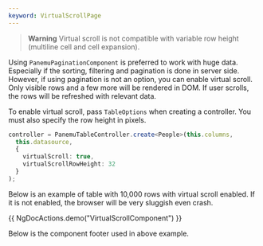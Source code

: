 ```yaml
---
keyword: VirtualScrollPage
---
```


> **Warning**
> Virtual scroll is not compatible with variable row height (multiline cell and cell expansion).


Using `PanemuPaginationComponent` is preferred to work with huge data. Especially if the sorting, filtering and pagination is done in server side. However, if using pagination is not an option, you can enable virtual scroll. Only visible rows and a few more will be rendered in DOM. If user scrolls, the rows will be refreshed with relevant data.

To enable virtual scroll, pass `TableOptions` when creating a controller. You must also specify the row height in pixels. 

```typescript {4,5}
controller = PanemuTableController.create<People>(this.columns, 
  this.datasource,
  {
    virtualScroll: true,
    virtualScrollRowHeight: 32
  }
);
```


Below is an example of table with 10,000 rows with virtual scroll enabled. If it is not enabled, the browser will be very sluggish even crash.

{{ NgDocActions.demo("VirtualScrollComponent") }}

Below is the component footer used in above example.


```typescript file="../../example/custom-table-footer.component.ts" name="custom-table-footer.component.ts" group="g1"
```

```html file="../../example/custom-table-footer.component.html" name="custom-table-footer.component.html" group="g1"
```